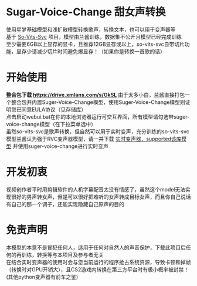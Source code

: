 # Sugar-Voice-Change 甜女声转换
使用星梦基础模型和浅扩散模型转换歌声，转换文本，也可以用于变声器等 <br>
基于 <a href="https://github.com/svc-develop-team/so-vits-svc">So-Vits-Svc</a> 项目，模型由兰酱训练，数据集不公开且模型已经完成训练<br>
至少需要6GB以上显存的显卡，且推荐12GB显存或以上，so-vits-svc自带切片功能，显存少请减少切片时间避免爆显存！（如果你是转换一首歌的话）
# 开始使用
<b>整合包下载 <a href="https://drive.xmlans.com/s/GkSL">https://drive.xmlans.com/s/GkSL</a> </b>
由于太多小白，兰酱直接打包一个整合包并内置Suger-Voice-Change模型，使用Suger-Voice-Change模型则证明您已同意EULA协议（见存储库）<br>
点击启动webui.bat在你的本地浏览器运行可交互界面，所有模型请勾选带suger-voice-change模型（在下拉菜单选中） <br>
虽然so-vits-svc是歌声转换，但自然可以用于实时变声，充分训练的so-vits-svc模型兰酱认为强于RVC变声器模型，请一并下载 <a href="https://github.com/w-okada/voice-changer">实时变声器，supported该库模型</a> 并使用suger-voice-change进行实时变声 <br>
# 开发初衷
视频创作者平时用剪辑软件的人机字幕配音太没有情感了，虽然这个model无法实现很好的男声转女声，但是可以很好把难听的女声转成目标女声，而且你自己说话有自己的那一个调子，还能实现隐藏自己原声的目的 <br>
# 免责声明
本模型的本意不是冒犯任何人，适用于任何对自然人的声音保护，下载此项目后任何的再训练，转换等与本项目及参与者无关 <br>
在结合实时变声器的使用时会与您当前运行的程序抢占系统资源，导致卡顿和掉帧（转换时对GPU开销大），且CS2游戏内转换在第三方平台时有极小概率被封禁！(其他python变声器有前车之鉴)

